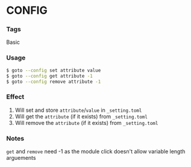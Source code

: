 # CONFIG

### Tags

Basic

### Usage

```bash
$ goto --config set attribute value
$ goto --config get attribute -1
$ goto --config remove attribute -1
```

### Effect

1. Will set and store `attribute`/`value` in `_setting.toml` 
2. Will get the `attribute` (if it exists) from `_setting.toml`
3. Will remove the `attribute` (if it exists) from `_setting.toml`

### Notes

`get` and `remove` need -1 as the module click doesn't allow variable length arguements
